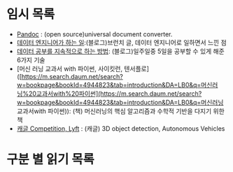 # 임시 목록



* [Pandoc](https://pandoc.org/demos.html) : (open source)universal document converter.
* [데이터 엔지니어가 하는 일](https://brunch.co.kr/@imagineer/301):(블로그)브런치 글, 데이터 엔지니어로 일하면서 느낀 점
* [데이터 공부를 지속적으로 하는 방법](https://brunch.co.kr/@joeflow/28): (블로그)일주일중 5일을 공부할 수 있게 해준 6가지 기술
* [머신 러닝 교과서 with 파이썬, 사이킷런, 텐서플로]([https://m.search.daum.net/search?w=bookpage&bookId=4944823&tab=introduction&DA=LB0&q=머신러닝%20교과서with%20파이썬](https://m.search.daum.net/search?w=bookpage&bookId=4944823&tab=introduction&DA=LB0&q=머신러닝 교과서with 파이썬)): (책) 머신러닝의 핵심 알고리즘과 수학적 기반을 다지기 위한 책
* [캐글 Competition, Lyft](https://www.kaggle.com/c/3d-object-detection-for-autonomous-vehicles) : (캐글) 3D object detection, Autonomous Vehicles

# 구분 별 읽기 목록



